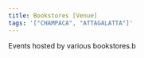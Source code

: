 ```yaml
---
title: Bookstores [Venue]
tags: '["CHAMPACA", "ATTAGALATTA"]'
--- 
```

Events hosted by various bookstores.b